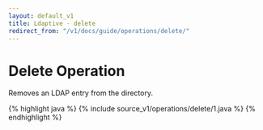 ```yaml
---
layout: default_v1
title: Ldaptive - delete
redirect_from: "/v1/docs/guide/operations/delete/"
---
```


# Delete Operation

Removes an LDAP entry from the directory.

{% highlight java %}
{% include source_v1/operations/delete/1.java %}
{% endhighlight %}

